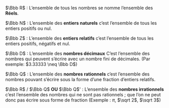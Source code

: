 $\Bbb R$ : L’ensemble de tous les nombres se nomme l’ensemble des **Réels**.

$\Bbb N$ : L’ensemble des **entiers naturels** c’est l’ensemble de tous les entiers positifs ou nul.

$\Bbb Z$ : L’ensemble des **entiers relatifs** c’est l’ensemble de tous les entiers positifs, négatifs et nul.

$\Bbb D$ : L’ensemble des **nombres décimaux** C’est l’ensemble des nombres qui peuvent s’écrire avec un nombre fini de décimales. (Par exemple: $3.33333 \neq \Bbb D$)

$\Bbb Q$ : L’ensemble des **nombres rationnels** c’est l’ensemble des nombres pouvant s’écrire sous la forme d’une fraction d’entiers relatifs.

$\Bbb R$ / $\Bbb Q$ **OU** $\Bbb Q$' : L’ensemble des **nombres irrationnels** c’est l’ensemble des nombres qui ne sont pas rationnels ; que l’on ne peut donc pas écrire sous forme de fraction (Exemple : $\pi$, $\sqrt 2$, $\sqrt 3$)
